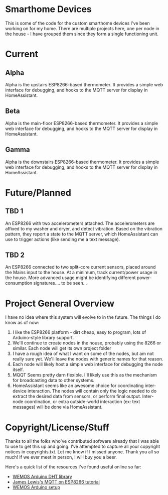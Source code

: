 # Smarthome Devices 

This is some of the code for the custom smarthome devices I've been working on for my home. There are multiple projects here, one per node in the house - I have grouped them since they form a single functioning unit. 

# Current 

## Alpha 
Alpha is the upstairs ESP8266-based thermometer. It provides a simple web interface for debugging, and hooks to the MQTT server for display in HomeAssistant.

## Beta
Alpha is the main-floor ESP8266-based thermometer. It provides a simple web interface for debugging, and hooks to the MQTT server for display in HomeAssistant.

## Gamma 
Alpha is the downstairs ESP8266-based thermometer. It provides a simple web interface for debugging, and hooks to the MQTT server for display in HomeAssistant.

# Future/Planned 

## TBD 1
An ESP8266 with two accelerometers attached. The accelerometers are affixed to my washer and dryer, and detect vibration.  Based on the vibration pattern, they report a state to the MQTT server, which HomeAssistant can use to trigger actions (like sending me a text message).

## TBD 2
An ESP8266 connected to two split-core current sensors, placed around the Mains input to the house. At a minimum, track current/power usage in the house. More advanced usage might be identifying different power-consumption signatures.... to be seen...


# Project General Overview 

I have no idea where this system will evolve to in the future. The things I do know as of now:

  1) I like the ESP8266 platform - dirt cheap, easy to program, lots of Arduino-style library support.
  2) We'll continue to create nodes in the house, probably using the 8266 or similar. Each node will get its own project folder
  3) I have a rough idea of what I want on some of the nodes, but am not really sure yet. We'll leave the nodes with generic names for that reason.
  4) Each node will likely host a simple web interface for debugging the node itself.
  5) MQQT Seems pretty darn flexible. I'll likely use this as the mechanism for broadcasting data to other systems.
  6) HomeAssistant seems like an awesome choice for coordinating inter-device interaction. The nodes will contain only the logic needed to do extract the desired data from sensors, or perform final output. Inter-node coordination, or extra outside-world interaction (ex: text messages) will be done via HomeAssistant.


# Copyright/License/Stuff

Thanks to all the folks who've contributed software already that I was able to use to get this up and going. I've attempted to capture all your copyright notices in copyrights.txt. Let me know if I missed anyone. Thank you all so much! If we ever meet in person, I will buy you a beer.

Here's a quick list of the resources I've found useful online so far:

  * [WEMOS Arduino DHT library](https://github.com/wemos/WEMOS_DHT12_Arduino_Library)
  * [James Lewis's MQTT on ESP8266 tutorial](https://www.baldengineer.com/mqtt-tutorial.html)
  * [WEMOS Arduino setup](https://wiki.wemos.cc/tutorials:get_started:get_started_in_arduino)